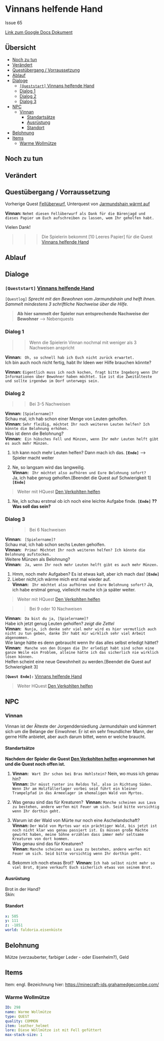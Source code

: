 # Vinnans helfende Hand <!-- omit in toc -->

Issue 65

[Link zum Google Docs Dokument](https://docs.google.com/document/d/1qNGtcrUiKUG56wcReh-0IIR2xnIP8pkHrfHObpcPeTo)

## Übersicht <!-- omit in toc -->
- [Noch zu tun](#noch-zu-tun)
- [Verändert](#ver%C3%A4ndert)
- [Questübergang / Vorraussetzung](#quest%C3%BCbergang--vorraussetzung)
- [Ablauf](#ablauf)
- [Dialoge](#dialoge)
	- [`[Queststart]` Vinnans helfende Hand](#queststart-vinnans-helfende-hand)
	- [Dialog 1](#dialog-1)
	- [Dialog 2](#dialog-2)
	- [Dialog 3](#dialog-3)
- [NPC](#npc)
	- [Vinnan](#vinnan)
		- [Standartsätze](#standarts%C3%A4tze)
		- [Ausrüstung](#ausr%C3%BCstung)
		- [Standort](#standort)
- [Belohnung](#belohnung)
- [Items](#items)
	- [Warme Wollmütze](#warme-wollm%C3%BCtze)

## Noch zu tun

## Verändert

## Questübergang / Vorraussetzung

Vorherige Quest [Fellüberwurf](#fellüberwurf), Unterquest von [Jarmundshain wärmt auf](#jarmundshain-waermt-auf)

**Vinnan:** `Nehmt diesen Fellüberwurf als Dank für die Bärenjagd und dieses Papier um Euch aufschreiben zu lassen, wem Ihr geholfen habt.`

Vielen Dank!

>>> Die Spielerin bekommt [10 Leeres Papier] für die Quest [Vinnans helfende Hand](#vinnans-helfende-hand)

## Ablauf

## Dialoge

### `[Queststart]` [Vinnans helfende Hand](#vinnans-helfende-hand)

`[Questlog]` *Sprecht mit den Bewohnen vom Jarmundshain und helft ihnen. Sammelt mindestens 3 schriftliche Nachweise über die Hilfe.*

> **Ab hier sammelt der Spieler nun entsprechende Nachweise der Bewohner**  --> Nebenquests

### Dialog 1
>> Wenn die Spielerin Vinnan nochmal mit weniger als 3 Nachweisen anspricht

**Vinnan:** ` Oh, so schnell hab ich Euch nicht zurück erwartet.`    
Ich bin auch noch nicht fertig, habt Ihr Ideen wer Hilfe brauchen könnte?

**Vinnan:** `Eigentlich muss ich noch kochen, fragt bitte Ingeborg wenn Ihr Informationen über Bewohner haben möchtet. Sie ist die Zweitälteste und sollte irgendwo im Dorf unterwegs sein.`

### Dialog 2
>>Bei 3-5 Nachweisen 

**Vinnan:** `[Spielername]? `   
Schau mal, ich hab schon einer Menge von Leuten geholfen.   
**Vinnan:** `Sehr fleißig, möchtet Ihr noch weiteren Leuten helfen? Ich könnte die Belohnung erhöhen.`  
Was ist denn die Belohnung?   
**Vinnan:** ` Ein hübsches Fell und Münzen, wenn Ihr mehr Leuten helft gibt es auch mehr Münzen.`  

   1. Ich kann noch mehr Leuten helfen? Dann mach ich das. **`[Ende]`** --> Spieler macht weiter
   
   2. Ne, so langsam wird das langweilig.   
    **Vinnan:** ` Ihr möchtet also aufhören und Eure Belohnung sofort?`   
    Ja, ich habe genug geholfen.[Beendet die Quest auf Schwierigkeit 1] **`[Ende]`**
> Weiter mit HQuest [Den Verkohlten helfen](#den-verkohlten-helfen)      
   1. Ne, ich schau erstmal ob ich noch eine leichte Aufgabe finde.  **`[Ende]`** **?? Was soll das sein?**

### Dialog 3
>>Bei 6 Nachweisen

**Vinnan:** ` [Spielername]?`  
Schau mal, ich hab schon sechs Leuten geholfen.   
**Vinnan:** ` Prima! Möchtet Ihr noch weiteren helfen? Ich könnte die Belohnung aufstocken.`   
Weitere Münzen als Belohnung?   
**Vinnan:** ` Ja, wenn Ihr noch mehr Leuten helft gibt es auch mehr Münzen.` 
1. Hmm, noch mehr Aufgaben? Es ist etwas kalt, aber ich mach das! **`[Ende]`**
2. Lieber nicht,ich wärme mich erst mal wieder auf.    
**Vinnan:** ` Ihr möchtet also aufhören und Eure Belohnung sofort?`
Ja, ich habe erstmal genug, vielleicht mache ich ja später weiter.
> Weiter mit  HQuest [Den Verkohlten helfen](#den-verkohlten-helfen)      


>>Bei 9 oder 10 Nachweisen
 
**Vinnan:** ` Da bist du ja, [Spielername]?`  
Habe ich jetzt genug Leuten geholfen? *zeigt die Zettel*   
**Vinnan:** ` Nunja, ich denke sehr viel mehr wird es hier vermutlich auch nicht zu tun geben, danke Ihr habt mir wirklich sehr viel Arbeit abgenommen.`     
Wie lange hätte es denn gebraucht wenn Ihr das alles selbst erledigt hättet?   
**Vinnan:** ` Manche von den Dingen die Ihr erledigt habt sind schon eine ganze Weile ein Problem, alleine hätte ich das sicherlich nie wirklich lösen können.`  
Helfen scheint eine neue Gewohnheit zu werden.[Beendet die Quest auf Schwierigkeit 3]


**`[Quest Ende]:`** [Vinnans helfende Hand](#vinnans-helfende-hand)

> Weiter  HQuest [Den Verkohlten helfen](#den-verkohlten-helfen)      









## NPC

### Vinnan

Vinnan ist der Älteste der Jorgenddersiedlung Jarmundshain und kümmert sich um die Belange der Einwohner. Er ist ein sehr freundlicher Mann, der gerne Hilfe anbietet, aber auch darum bittet, wenn er welche braucht. 

#### Standartsätze 

**Nachdem der Spieler die Quest [Den Verkohlten helfen](#den-verkohlten-helfen) angenommen hat und die Quest noch offen ist.**

1. **Vinnan:** ` Wart Ihr schon bei Bras Hohlstein?`
Nein, wo muss ich genau hin?   
**Vinnan:** `Ihr müsst runter ins Reldos Tal, also in Richtung Süden. Wenn Ihr am Holzfällerlager vorbei seid führt ein kleiner Trampelpfad in das Armeelager im ehemaligen Wald von Myrtos.`  


2. Was genau sind das für Kreaturen? 
     **Vinnan:** `Manche scheinen aus Lava zu bestehen, andere werfen mit Feuer um sich. Seid bitte vorsichtig wenn Ihr dorthin geht.`   

3. Warum ist der Wald von Mürte nur noch eine Aschelandschaft?   
**Vinnan:** `Der Wald von Myrtos war ein prächtiger Wald, bis jetzt ist noch nicht klar was genau passiert ist. Es müssen große Mächte gewirkt haben, meine Söhne erzählen dass immer mehr seltsame Kreaturen von dort kommen.`     
Was genau sind das für Kreaturen?   
**Vinnan:** `Manche scheinen aus Lava zu bestehen, andere werfen mit Feuer um sich. Seid bitte vorsichtig wenn Ihr dorthin geht.`  

4.  Bekomm ich noch etwas Brot? 
      **Vinnan:** `Ich hab selbst nicht mehr so viel Brot, Bjane verkauft Euch sicherlich etwas von seinem Brot.`





#### Ausrüstung

Brot in der Hand?   
Skin:

#### Standort   

```yml
x: 505
y: 111
z: -1851
world: faldoria.eisenküste
```

## Belohnung

Mütze (verzauberter, farbiger Leder - oder Eisenhelm?), Geld

## Items

Item: engl. Bezeichnung hier: https://minecraft-ids.grahamedgecombe.com/


### Warme Wollmütze

```yml
ID: 298
name: Warme Wollmütze
type: QUEST 
quality: COMMON 
item: leather_helmet
lore: Diese Wollmütze ist mit Fell gefüttert
max-stack-size: 1
```




